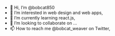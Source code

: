 - 👋 Hi, I’m @bobcat850
- 👀 I’m interested in web design and web apps,
- 🌱 I’m currently learning react.js, 
- 💞️ I’m looking to collaborate on ...
- 📫 How to reach me @bobcat_weaver on Twitter,

<!---
bobcat850/bobcat850 is a ✨ special ✨ repository because its `README.md` (this file) appears on your GitHub profile.
You can click the Preview link to take a look at your changes.
--->
